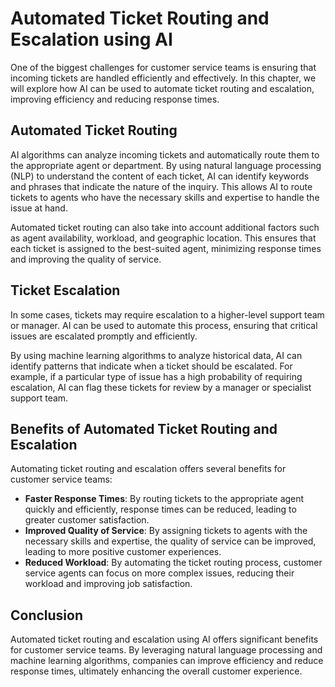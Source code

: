 Automated Ticket Routing and Escalation using AI
===========================================================================================================

One of the biggest challenges for customer service teams is ensuring that incoming tickets are handled efficiently and effectively. In this chapter, we will explore how AI can be used to automate ticket routing and escalation, improving efficiency and reducing response times.

Automated Ticket Routing
------------------------

AI algorithms can analyze incoming tickets and automatically route them to the appropriate agent or department. By using natural language processing (NLP) to understand the content of each ticket, AI can identify keywords and phrases that indicate the nature of the inquiry. This allows AI to route tickets to agents who have the necessary skills and expertise to handle the issue at hand.

Automated ticket routing can also take into account additional factors such as agent availability, workload, and geographic location. This ensures that each ticket is assigned to the best-suited agent, minimizing response times and improving the quality of service.

Ticket Escalation
-----------------

In some cases, tickets may require escalation to a higher-level support team or manager. AI can be used to automate this process, ensuring that critical issues are escalated promptly and efficiently.

By using machine learning algorithms to analyze historical data, AI can identify patterns that indicate when a ticket should be escalated. For example, if a particular type of issue has a high probability of requiring escalation, AI can flag these tickets for review by a manager or specialist support team.

Benefits of Automated Ticket Routing and Escalation
---------------------------------------------------

Automating ticket routing and escalation offers several benefits for customer service teams:

* **Faster Response Times**: By routing tickets to the appropriate agent quickly and efficiently, response times can be reduced, leading to greater customer satisfaction.
* **Improved Quality of Service**: By assigning tickets to agents with the necessary skills and expertise, the quality of service can be improved, leading to more positive customer experiences.
* **Reduced Workload**: By automating the ticket routing process, customer service agents can focus on more complex issues, reducing their workload and improving job satisfaction.

Conclusion
----------

Automated ticket routing and escalation using AI offers significant benefits for customer service teams. By leveraging natural language processing and machine learning algorithms, companies can improve efficiency and reduce response times, ultimately enhancing the overall customer experience.
